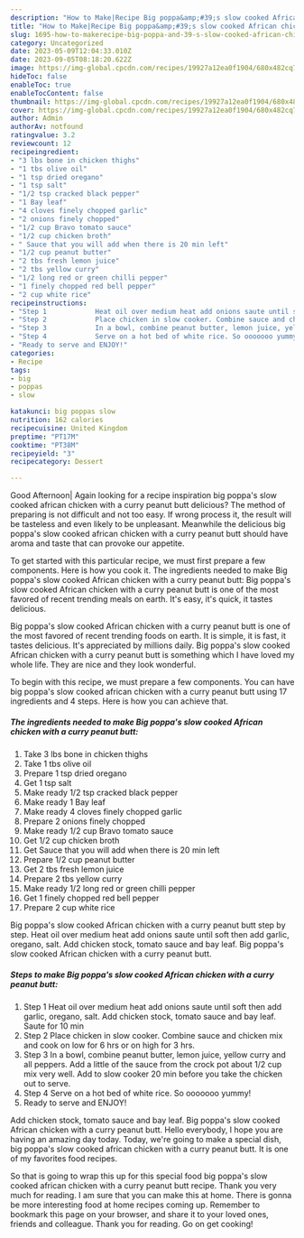 ```yaml
---
description: "How to Make|Recipe Big poppa&amp;#39;s slow cooked African chicken with a curry peanut butt {That is Simple"
title: "How to Make|Recipe Big poppa&amp;#39;s slow cooked African chicken with a curry peanut butt {That is Simple"
slug: 1695-how-to-makerecipe-big-poppa-and-39-s-slow-cooked-african-chicken-with-a-curry-peanut-butt-that-is-simple
category: Uncategorized
date: 2023-05-09T12:04:33.010Z
date: 2023-09-05T08:18:20.622Z
image: https://img-global.cpcdn.com/recipes/19927a12ea0f1904/680x482cq70/big-poppas-slow-cooked-african-chicken-with-a-curry-peanut-butt-recipe-main-photo.jpg
hideToc: false
enableToc: true
enableTocContent: false
thumbnail: https://img-global.cpcdn.com/recipes/19927a12ea0f1904/680x482cq70/big-poppas-slow-cooked-african-chicken-with-a-curry-peanut-butt-recipe-main-photo.jpg
cover: https://img-global.cpcdn.com/recipes/19927a12ea0f1904/680x482cq70/big-poppas-slow-cooked-african-chicken-with-a-curry-peanut-butt-recipe-main-photo.jpg
author: Admin
authorAv: notfound
ratingvalue: 3.2
reviewcount: 12
recipeingredient:
- "3 lbs bone in chicken thighs"
- "1 tbs olive oil"
- "1 tsp dried oregano"
- "1 tsp salt"
- "1/2 tsp cracked black pepper"
- "1 Bay leaf"
- "4 cloves finely chopped garlic"
- "2 onions finely chopped"
- "1/2 cup Bravo tomato sauce"
- "1/2 cup chicken broth"
- " Sauce that you will add when there is 20 min left"
- "1/2 cup peanut butter"
- "2 tbs fresh lemon juice"
- "2 tbs yellow curry"
- "1/2 long red or green chilli pepper"
- "1 finely chopped red bell pepper"
- "2 cup white rice"
recipeinstructions:
- "Step 1            Heat oil over medium heat add onions saute until soft then add garlic, oregano, salt. Add chicken stock, tomato sauce and bay leaf. Saute for 10 min"
- "Step 2            Place chicken in slow cooker. Combine sauce and chicken mix and cook on low for 6 hrs or on high for 3 hrs."
- "Step 3            In a bowl, combine peanut butter, lemon juice, yellow curry and all peppers. Add a little of the sauce from the crock pot about 1/2 cup mix very well. Add to slow cooker 20 min before you take the chicken out to serve."
- "Step 4            Serve on a hot bed of white rice. So ooooooo yummy!"
- "Ready to serve and ENJOY!"
categories:
- Recipe
tags:
- big
- poppas
- slow

katakunci: big poppas slow 
nutrition: 162 calories
recipecuisine: United Kingdom
preptime: "PT17M"
cooktime: "PT38M"
recipeyield: "3"
recipecategory: Dessert

---
```



Good Afternoon| Again looking for a recipe inspiration big poppa&#39;s slow cooked african chicken with a curry peanut butt delicious? The method of preparing is not difficult and not too easy. If wrong process it, the result will be tasteless and even likely to be unpleasant. Meanwhile the delicious big poppa&#39;s slow cooked african chicken with a curry peanut butt should have aroma and taste that can provoke our appetite.





To get started with this particular recipe, we must first prepare a few components. Here is how you cook it. The ingredients needed to make Big poppa&#39;s slow cooked African chicken with a curry peanut butt: Big poppa&#39;s slow cooked African chicken with a curry peanut butt is one of the most favored of recent trending meals on earth. It&#39;s easy, it&#39;s quick, it tastes delicious.

Big poppa&#39;s slow cooked African chicken with a curry peanut butt is one of the most favored of recent trending foods on earth. It is simple, it is fast, it tastes delicious. It's appreciated by millions daily. Big poppa&#39;s slow cooked African chicken with a curry peanut butt is something which I have loved my whole life. They are nice and they look wonderful.


To begin with this recipe, we must prepare a few components. You can have big poppa&#39;s slow cooked african chicken with a curry peanut butt using 17 ingredients and 4 steps. Here is how you can achieve that.

<!--inarticleads1-->

##### The ingredients needed to make Big poppa&#39;s slow cooked African chicken with a curry peanut butt:

1. Take 3 lbs bone in chicken thighs
1. Take 1 tbs olive oil
1. Prepare 1 tsp dried oregano
1. Get 1 tsp salt
1. Make ready 1/2 tsp cracked black pepper
1. Make ready 1 Bay leaf
1. Make ready 4 cloves finely chopped garlic
1. Prepare 2 onions finely chopped
1. Make ready 1/2 cup Bravo tomato sauce
1. Get 1/2 cup chicken broth
1. Get  Sauce that you will add when there is 20 min left
1. Prepare 1/2 cup peanut butter
1. Get 2 tbs fresh lemon juice
1. Prepare 2 tbs yellow curry
1. Make ready 1/2 long red or green chilli pepper
1. Get 1 finely chopped red bell pepper
1. Prepare 2 cup white rice


Big poppa&#39;s slow cooked African chicken with a curry peanut butt step by step. Heat oil over medium heat add onions saute until soft then add garlic, oregano, salt. Add chicken stock, tomato sauce and bay leaf. Big poppa&#39;s slow cooked African chicken with a curry peanut butt. 

<!--inarticleads2-->

##### Steps to make Big poppa&#39;s slow cooked African chicken with a curry peanut butt:

1. Step 1            Heat oil over medium heat add onions saute until soft then add garlic, oregano, salt. Add chicken stock, tomato sauce and bay leaf. Saute for 10 min
1. Step 2            Place chicken in slow cooker. Combine sauce and chicken mix and cook on low for 6 hrs or on high for 3 hrs.
1. Step 3            In a bowl, combine peanut butter, lemon juice, yellow curry and all peppers. Add a little of the sauce from the crock pot about 1/2 cup mix very well. Add to slow cooker 20 min before you take the chicken out to serve.
1. Step 4            Serve on a hot bed of white rice. So ooooooo yummy!
1. Ready to serve and ENJOY!

Add chicken stock, tomato sauce and bay leaf. Big poppa&#39;s slow cooked African chicken with a curry peanut butt. Hello everybody, I hope you are having an amazing day today. Today, we&#39;re going to make a special dish, big poppa&#39;s slow cooked african chicken with a curry peanut butt. It is one of my favorites food recipes. 

So that is going to wrap this up for this special food big poppa&#39;s slow cooked african chicken with a curry peanut butt recipe. Thank you very much for reading. I am sure that you can make this at home. There is gonna be more interesting food at home recipes coming up. Remember to bookmark this page on your browser, and share it to your loved ones, friends and colleague. Thank you for reading. Go on get cooking!
